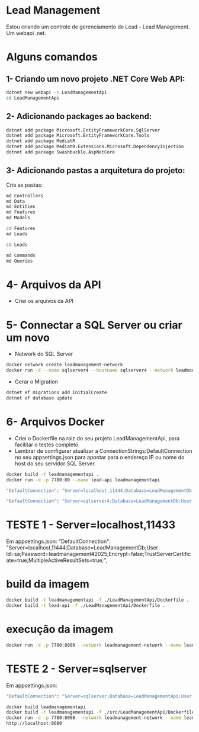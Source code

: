# Lead Management

Estou criando um controle de gerenciamento de Lead - Lead Management.
Um webapi .net.

# Alguns comandos

## 1- Criando um novo projeto .NET Core Web API:

```bash
dotnet new webapi -n LeadManagementApi
cd LeadManagementApi
```

## 2- Adicionando packages ao backend:

```bash
dotnet add package Microsoft.EntityFrameworkCore.SqlServer
dotnet add package Microsoft.EntityFrameworkCore.Tools
dotnet add package MediatR
dotnet add package MediatR.Extensions.Microsoft.DependencyInjection
dotnet add package Swashbuckle.AspNetCore
```

## 3- Adicionando pastas a arquitetura do projeto:

Crie as pastas:

```bash
md Controllers
md Data
md Entities
md Features
md Models

cd Features
md Leads

cd Leads

md Commands
md Queries
```

# 4- Arquivos da API

- Criei os arquivos da API

# 5- Connectar a SQL Server ou criar um novo

- Network do SQL Server

```bash
docker network create leadmanagement-network
docker run -d --name sqlserver4 --hostname sqlserver4 --network leadmanagement-network -e "ACCEPT_EULA=Y" -e "MSSQL_SA_PASSWORD=leadmanagement#2025" -v sql_data:/var/opt/mssql3 --restart unless-stopped -p 11444:1433 mcr.microsoft.com/mssql/server
```

- Gerar o Migration

```bash
dotnet ef migrations add InitialCreate
dotnet ef database update
```

# 6- Arquivos Docker

- Criei o Dockerfile na raiz do seu projeto LeadManagementApi, para facilitar o testes completo.
- Lembrar de comfigurar atualizar a ConnectionStrings:DefaultConnection no seu appsettings.json para apontar para o endereço IP ou nome do host do seu servidor SQL Server.

```bash
docker build -t leadmanagementapi .
docker run -d -p 7780:80 --name lead-api leadmanagementapi
```

```bash
"DefaultConnection": "Server=localhost,11444;Database=LeadManagementDb;User Id=sa;Password=leadmanagement#2025;Encrypt=false;TrustServerCertificate=true;MultipleActiveResultSets=true;"
```

```bash
"DefaultConnection": "Server=sqlserver4;Database=LeadManagementDb;User Id=sa;Password=leadmanagement#2025;Encrypt=false;TrustServerCertificate=true;MultipleActiveResultSets=true;"
```

# TESTE 1 - Server=localhost,11433

Em appsettings.json:
"DefaultConnection": "Server=localhost,11444;Database=LeadManagementDb;User Id=sa;Password=leadmanagement#2025;Encrypt=false;TrustServerCertificate=true;MultipleActiveResultSets=true;",

# build da imagem

```bash
docker build -t leadmanagementapi -f ./LeadManagementApi/Dockerfile .
docker build -t lead-api -f ./LeadManagementApi/Dockerfile .
```

# execução da imagem

```bash
docker run -d -p 7780:8080 --network leadmanagement-network --name lead-api leadmanagementapi
```

# TESTE 2 - Server=sqlserver

Em appsettings.json:

```bash
"DefaultConnection": "Server=sqlserver;Database=LeadManagementApi;User Id=sa;Password=leadmanagement#2025;Encrypt=false;TrustServerCertificate=true;MultipleActiveResultSets=true;",
```

```bash
docker build leadmanagementapi
docker build -t leadmanagementapi -f ./src/LeadManagementApi/Dockerfile .
docker run -d -p 7780:8080 --network leadmanagement-network --name leadmanagementapi_container leadmanagementapi
http://localhost:8080

```
